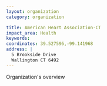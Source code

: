 ```yaml
---
layout: organization
category: organization

title: American Heart Association-CT
impact_area: Health
keywords: 
coordinates: 39.527596,-99.141968
address: |
  5 Brookside Drive
  Wallington CT 6492
---
```

Organization's overview
